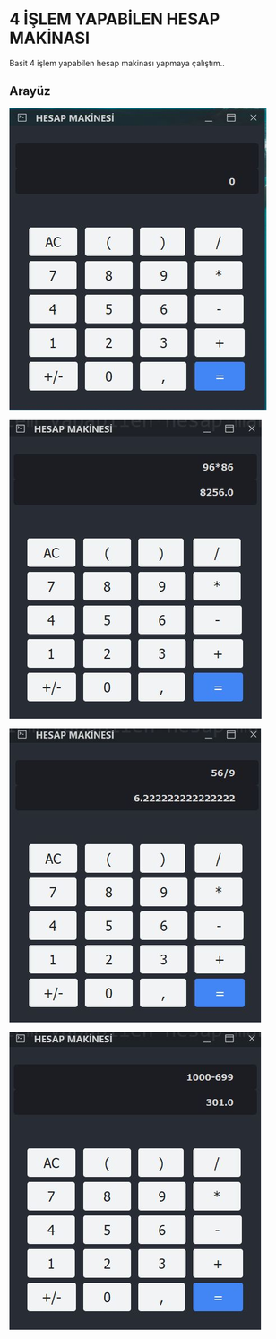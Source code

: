 # 4 İŞLEM YAPABİLEN HESAP MAKİNASI

Basit 4 işlem yapabilen hesap makinası yapmaya çalıştım..

## Arayüz
![](/arayüz.JPG)

![](/işlem.JPG)

![](/işlem2.JPG)

![](/işlem3.JPG)

